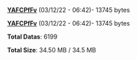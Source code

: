 [**YAFCPfFv**](/data/YAFCPfFv.txt) (03/12/22 - 06:42)- 13745 bytes

[**YAFCPfFv**](/data/YAFCPfFv.txt) (03/12/22 - 06:42)- 13745 bytes

**Total Datas**: 6199

**Total Size**: 34.50 MB / 34.5 MB
